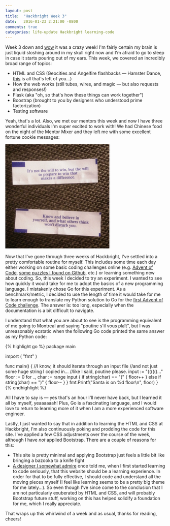 ```yaml
---
layout: post
title:  "Hackbright Week 3"
date:   2016-01-23 2:21:00 -0800
comments: true
categories: life-update Hackbright learning-code
---
```

Week 3 down and <a href="https://en.wiktionary.org/wiki/Wikisaurus:wow" target="blank">wow</a> it was a crazy week! I'm fairly certain my brain is just liquid sloshing around in my skull right now and I'm afraid to go to sleep in case it starts pouring out of my ears. This week, we covered an incredibly broad range of topics:

- HTML and CSS (Geocities and Angelfire flashbacks — Hamster Dance, <a href="http://www.hamsterdance.org/hamsterdance/" target="blank">this</a> is all that's left of you...)
- How the web works (still tubes, wires, and magic — but also requests and responses!)
- Flask (aka "oh, so that's how these things can work together")
- Boostrap (brought to you by designers who understood prime factorization)
- Testing software

Yeah, that's a lot. Also, we met our mentors this week and now I have three wonderful individuals I'm super excited to work with! We had Chinese food on the night of the Mentor Mixer and they left me with some excellent fortune cookie messages:

<img src="/images/fortune_cookie.jpg" style="max-width:65%;">

Now that I've gone through three weeks of Hackbright, I've settled into a pretty comfortable routine for myself. This includes some time each day either working on some basic coding challenges online (e.g. <a href="http://adventofcode.com/" target="_blank">Advent of Code</a>, <a href="https://github.com/karan/Projects" target="_blank">some puzzles I found on Github</a>, etc.) or learning something new about coding. So, this week I decided to try an experiment. I wanted to see how quickly it would take for me to adopt the basics of a new programming language. I mistakenly chose Go for this experiment. As a benchmark/metric, I decided to use the length of time it would take for me to learn enough to translate my Python solution to Go for the <a href="http://adventofcode.com/day/1" target="_blank">first Advent of Code challenge</a>. The answer is: too long, especially when the documentation is a bit difficult to navigate. 

I understand that what you are about to see is the programming equivalent of me going to Montreal and saying "poutine s'il vous plaît", but I was unreasonably ecstatic when the following Go code printed the same answer as my Python code:

{% highlight go %}
package main

import (
    "fmt"
)

func main() {
    //I know, it should iterate through an input file 
    //and not just some huge string I copied in... 
    //like I said, poutine please.
    input := "((((()..." 
    floor := 0
    for _, char := range input {
        if string(char) == "(" {
            floor++
        } else if string(char) == ")" {
            floor--
        }
    }
    fmt.Printf("Santa is on %d floor\n", floor)
}
{% endhighlight %}

All I have to say is — yes that's an hour I'll never have back, but I learned it all by myself, yeaaaaaah! Plus, Go is a fascinating language, and I would love to return to learning more of it when I am a more experienced software engineer.

Lastly, I just wanted to say that in addition to learning the HTML and CSS at Hackbright, I'm also continuously poking and prodding the code for this site. I've applied a few CSS adjustments over the course of the week, although I have *not* applied Bootstrap. There are a couple of reasons for this:

- This site is pretty minimal and applying Bootstrap just feels a little bit like bringing a bazooka to a knife fight
- <a href="http://www.karenkeung.com" target="_blank">A designer I somewhat admire</a> once told me, when I first started learning to code seriously, that this website should be a learning experience. In order for that to be fully effective, I should code and understand all the moving pieces myself (I feel like learning seems to be a pretty big theme for me lately...). So even though I've since come to the conclusion that I am not particularly exuberated by HTML and CSS, and will probably Bootstrap future stuff, working on this has helped solidify a foundation for me, which I really appreciate.

That wraps up this whirlwind of a week and as usual, thanks for reading, cheers!